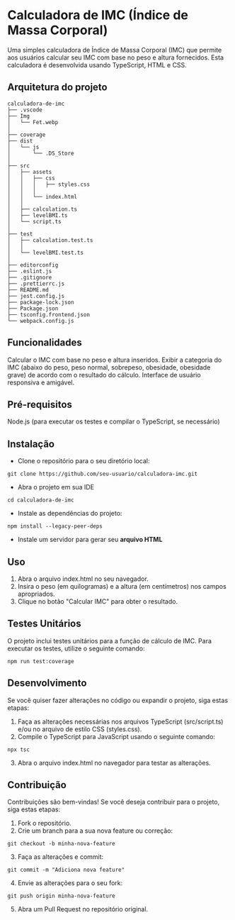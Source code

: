 # Calculadora de IMC (Índice de Massa Corporal)

Uma simples calculadora de Índice de Massa Corporal (IMC) que permite aos usuários calcular seu IMC com base no peso e altura fornecidos. Esta calculadora é desenvolvida usando TypeScript, HTML e CSS.

## Arquitetura do projeto
```
calculadora-de-imc
├── .vscode
├── Img
│   └── Fet.webp
│
├── coverage
├── dist
│   └── js
│       └── .DS_Store
│
├── src
│   ├── assets
│   │   ├── css
│   │   │   ├── styles.css
│   │   │
│   │   └── index.html
│   │
│   ├── calculation.ts
│   ├── levelBMI.ts
│   └── script.ts
│      
├── test
│   ├── calculation.test.ts
│   │
│   └── levelBMI.test.ts
│
├── editorconfig
├── .eslint.js
├── .gitignore
├── .prettierrc.js
├── README.md
├── jest.config.js
├── package-lock.json
├── Package.json
├── tsconfig.frontend.json
└── webpack.config.js
```

## Funcionalidades
Calcular o IMC com base no peso e altura inseridos.
Exibir a categoria do IMC (abaixo do peso, peso normal, sobrepeso, obesidade, obesidade grave) de acordo com o resultado do cálculo.
Interface de usuário responsiva e amigável.

## Pré-requisitos
Node.js (para executar os testes e compilar o TypeScript, se necessário)

## Instalação
- Clone o repositório para o seu diretório local:
```
git clone https://github.com/seu-usuario/calculadora-imc.git
```
- Abra o projeto em sua IDE
```
cd calculadora-de-imc
```
- Instale as dependências do projeto:
```
npm install --legacy-peer-deps
```
- Instale um servidor para gerar seu **arquivo HTML**

## Uso
1. Abra o arquivo index.html no seu navegador.
2. Insira o peso (em quilogramas) e a altura (em centímetros) nos campos apropriados.
3. Clique no botão "Calcular IMC" para obter o resultado.

## Testes Unitários
O projeto inclui testes unitários para a função de cálculo de IMC. Para executar os testes, utilize o seguinte comando:
```
npm run test:coverage
```
## Desenvolvimento
Se você quiser fazer alterações no código ou expandir o projeto, siga estas etapas:
1. Faça as alterações necessárias nos arquivos TypeScript (src/script.ts) e/ou no arquivo de estilo CSS (styles.css).
2. Compile o TypeScript para JavaScript usando o seguinte comando:
```
npx tsc
```
3. Abra o arquivo index.html no navegador para testar as alterações.

## Contribuição
Contribuições são bem-vindas! Se você deseja contribuir para o projeto, siga estas etapas:
1. Fork o repositório.
2. Crie um branch para a sua nova feature ou correção:
```
git checkout -b minha-nova-feature
```
3. Faça as alterações e commit:
```
git commit -m "Adiciona nova feature"
```
4. Envie as alterações para o seu fork:
```
git push origin minha-nova-feature
```
5. Abra um Pull Request no repositório original.
